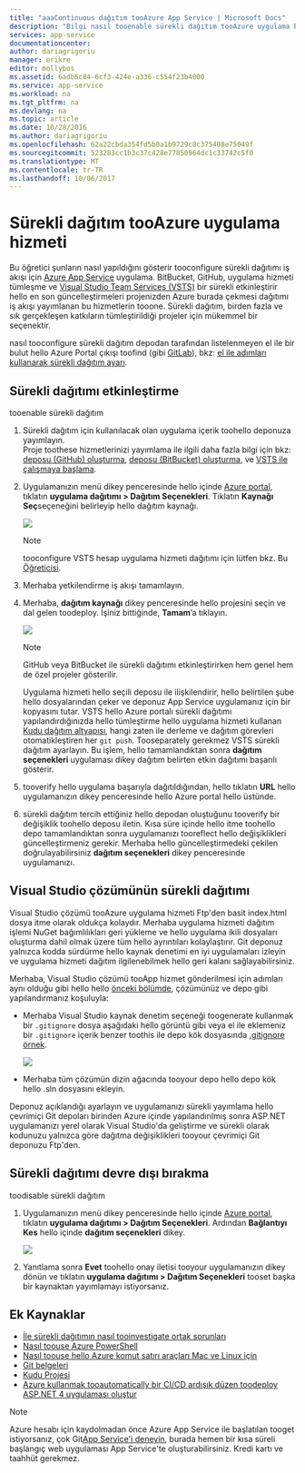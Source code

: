 ```yaml
---
title: "aaaContinuous dağıtım tooAzure App Service | Microsoft Docs"
description: "Bilgi nasıl tooenable sürekli dağıtım tooAzure uygulama hizmeti."
services: app-service
documentationcenter: 
author: dariagrigoriu
manager: erikre
editor: mollybos
ms.assetid: 6adb5c84-6cf3-424e-a336-c554f23b4000
ms.service: app-service
ms.workload: na
ms.tgt_pltfrm: na
ms.devlang: na
ms.topic: article
ms.date: 10/28/2016
ms.author: dariagrigoriu
ms.openlocfilehash: 62a22cbda354fd5b0a1b9729c8c375408e75049f
ms.sourcegitcommit: 523283cc1b3c37c428e77850964dc1c33742c5f0
ms.translationtype: MT
ms.contentlocale: tr-TR
ms.lasthandoff: 10/06/2017
---
```

# <a name="continuous-deployment-tooazure-app-service"></a>Sürekli dağıtım tooAzure uygulama hizmeti
Bu öğretici şunların nasıl yapıldığını gösterir tooconfigure sürekli dağıtımı iş akışı için [Azure App Service] uygulama. BitBucket, GitHub, uygulama hizmeti tümleşme ve [Visual Studio Team Services (VSTS)](https://www.visualstudio.com/team-services/) bir sürekli etkinleştirir hello en son güncelleştirmeleri projenizden Azure burada çekmesi dağıtımı iş akışı yayımlanan bu hizmetlerin tooone. Sürekli dağıtım, birden fazla ve sık gerçekleşen katkıların tümleştirildiği projeler için mükemmel bir seçenektir.

nasıl tooconfigure sürekli dağıtım depodan tarafından listelenmeyen el ile bir bulut hello Azure Portal çıkışı toofind (gibi [GitLab](https://gitlab.com/)), bkz: [el ile adımları kullanarak sürekli dağıtım ayarı](https://github.com/projectkudu/kudu/wiki/Continuous-deployment#setting-up-continuous-deployment-using-manual-steps).

## <a name="overview"></a>Sürekli dağıtımı etkinleştirme
tooenable sürekli dağıtım

1. Sürekli dağıtım için kullanılacak olan uygulama içerik toohello deponuza yayımlayın.  
    Proje toothese hizmetlerinizi yayımlama ile ilgili daha fazla bilgi için bkz: [deposu (GitHub) oluşturma], [deposu (BitBucket) oluşturma], ve [VSTS ile çalışmaya başlama].
2. Uygulamanızın menü dikey penceresinde hello içinde [Azure portal], tıklatın **uygulama dağıtımı > Dağıtım Seçenekleri**. Tıklatın **Kaynağı Seç**seçeneğini belirleyip hello dağıtım kaynağı.  
   
    ![](./media/app-service-continuous-deployment/cd_options.png)
   
   > [!NOTE]
   > tooconfigure VSTS hesap uygulama hizmeti dağıtımı için lütfen bkz. Bu [Öğreticisi](https://github.com/projectkudu/kudu/wiki/Setting-up-a-VSTS-account-so-it-can-deploy-to-a-Web-App).
   > 
   > 
3. Merhaba yetkilendirme iş akışı tamamlayın.
4. Merhaba, **dağıtım kaynağı** dikey penceresinde hello projesini seçin ve dal gelen toodeploy. İşiniz bittiğinde, **Tamam**’a tıklayın.
   
    ![](./media/app-service-continuous-deployment/github_option.png)
   
   > [!NOTE]
   > GitHub veya BitBucket ile sürekli dağıtımı etkinleştirirken hem genel hem de özel projeler gösterilir.
   > 
   > 
   
    Uygulama hizmeti hello seçili deposu ile ilişkilendirir, hello belirtilen şube hello dosyalarından çeker ve deponuz App Service uygulamanız için bir kopyasını tutar. VSTS hello Azure portalı sürekli dağıtımı yapılandırdığınızda hello tümleştirme hello uygulama hizmeti kullanan [Kudu dağıtım altyapısı](https://github.com/projectkudu/kudu/wiki), hangi zaten ile derleme ve dağıtım görevleri otomatikleştiren her `git push`. Tooseparately gerekmez VSTS sürekli dağıtım ayarlayın. Bu işlem, hello tamamlandıktan sonra **dağıtım seçenekleri** uygulaması dikey dağıtım belirten etkin dağıtımı başarılı gösterir.
5. tooverify hello uygulama başarıyla dağıtıldığından, hello tıklatın **URL** hello uygulamanızın dikey penceresinde hello Azure portal hello üstünde.
6. sürekli dağıtım tercih ettiğiniz hello depodan oluştuğunu tooverify bir değişiklik toohello deposu iletin. Kısa süre içinde hello itme toohello depo tamamlandıktan sonra uygulamanızı tooreflect hello değişiklikleri güncelleştirmeniz gerekir. Merhaba hello güncelleştirmedeki çekilen doğrulayabilirsiniz **dağıtım seçenekleri** dikey penceresinde uygulamanızı.

## <a name="VSsolution"></a>Visual Studio çözümünün sürekli dağıtımı
Visual Studio çözümü tooAzure uygulama hizmeti Ftp'den basit index.html dosya itme olarak oldukça kolaydır. Merhaba uygulama hizmeti dağıtım işlemi NuGet bağımlılıkları geri yükleme ve hello uygulama ikili dosyaları oluşturma dahil olmak üzere tüm hello ayrıntıları kolaylaştırır. Git deponuz yalnızca kodda sürdürme hello kaynak denetimi en iyi uygulamaları izleyin ve uygulama hizmeti dağıtım ilgilenebilmek hello geri kalanı sağlayabilirsiniz.

Merhaba, Visual Studio çözümü tooApp hizmet gönderilmesi için adımları aynı olduğu gibi hello hello [önceki bölümde](#overview), çözümünüz ve depo gibi yapılandırmanız koşuluyla:

* Merhaba Visual Studio kaynak denetim seçeneği toogenerate kullanmak bir `.gitignore` dosya aşağıdaki hello görüntü gibi veya el ile eklemeniz bir `.gitignore` içerik benzer toothis ile depo kök dosyasında [.gitignore örnek](https://github.com/github/gitignore/blob/master/VisualStudio.gitignore).
  
  ![](./media/app-service-continuous-deployment/VS_source_control.png)
* Merhaba tüm çözümün dizin ağacında tooyour depo hello depo kök hello .sln dosyasını ekleyin.

Deponuz açıklandığı ayarlayın ve uygulamanızı sürekli yayımlama hello çevrimiçi Git depoları birinden Azure içinde yapılandırılmış sonra ASP.NET uygulamanızı yerel olarak Visual Studio'da geliştirme ve sürekli olarak kodunuzu yalnızca göre dağıtma değişiklikleri tooyour çevrimiçi Git deponuzu Ftp'den.

## <a name="disableCD"></a>Sürekli dağıtımı devre dışı bırakma
toodisable sürekli dağıtım

1. Uygulamanızın menü dikey penceresinde hello içinde [Azure portal], tıklatın **uygulama dağıtımı > Dağıtım Seçenekleri**. Ardından **Bağlantıyı Kes** hello içinde **dağıtım seçenekleri** dikey.
   
    ![](./media/app-service-continuous-deployment/cd_disconnect.png)
2. Yanıtlama sonra **Evet** toohello onay iletisi tooyour uygulamanızın dikey dönün ve tıklatın **uygulama dağıtımı > Dağıtım Seçenekleri** tooset başka bir kaynaktan yayımlamayı istiyorsanız.

## <a name="additional-resources"></a>Ek Kaynaklar
* [İle sürekli dağıtımın nasıl tooinvestigate ortak sorunları](https://github.com/projectkudu/kudu/wiki/Investigating-continuous-deployment)
* [Nasıl toouse Azure PowerShell]
* [Nasıl toouse hello Azure komut satırı araçları Mac ve Linux için]
* [Git belgeleri]
* [Kudu Projesi](https://github.com/projectkudu/kudu/wiki)
* [Azure kullanmak tooautomatically bir CI/CD ardışık düzen toodeploy ASP.NET 4 uygulaması oluştur](https://www.visualstudio.com/docs/build/get-started/aspnet-4-ci-cd-azure-automatic)

> [!NOTE]
> Azure hesabı için kaydolmadan önce Azure App Service ile başlatılan tooget istiyorsanız, çok Git[App Service'i deneyin](https://azure.microsoft.com/try/app-service/), burada hemen bir kısa süreli başlangıç web uygulaması App Service'te oluşturabilirsiniz. Kredi kartı ve taahhüt gerekmez.
> 
> 

[Azure App Service]: https://azure.microsoft.com/en-us/documentation/articles/app-service-changes-existing-services/
[Azure portal]: https://portal.azure.com
[VSTS Portal]: https://www.visualstudio.com/en-us/products/visual-studio-team-services-vs.aspx
[Installing Git]: http://git-scm.com/book/en/Getting-Started-Installing-Git
[Nasıl toouse Azure PowerShell]: /powershell/azureps-cmdlets-docs
[Nasıl toouse hello Azure komut satırı araçları Mac ve Linux için]:../cli-install-nodejs.md
[Git Belgeleri]: http://git-scm.com/documentation

[deposu (GitHub) oluşturma]: https://help.github.com/articles/create-a-repo
[deposu (BitBucket) oluşturma]: https://confluence.atlassian.com/display/BITBUCKET/Create+an+Account+and+a+Git+Repo
[VSTS ile çalışmaya başlama]: https://www.visualstudio.com/docs/vsts-tfs-overview
